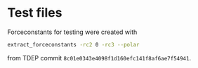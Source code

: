 Test files
===

Forceconstants for testing were created with

```bash
extract_forceconstants -rc2 0 -rc3 --polar
```

from TDEP commit `8c01e0343e4098f1d160efc141f8af6ae7f54941`.